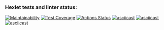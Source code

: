 ### Hexlet tests and linter status:
[![Maintainability](https://api.codeclimate.com/v1/badges/08e63f6c415bc86c1784/maintainability)](https://codeclimate.com/github/DiRouzzz/frontend-project-46/maintainability)
[![Test Coverage](https://api.codeclimate.com/v1/badges/08e63f6c415bc86c1784/test_coverage)](https://codeclimate.com/github/DiRouzzz/frontend-project-46/test_coverage)
[![Actions Status](https://github.com/DiRouzzz/frontend-project-46/actions/workflows/hexlet-check.yml/badge.svg)](https://github.com/DiRouzzz/frontend-project-46/actions)
[![asciicast](https://asciinema.org/a/gVevahWLlL0ioAzbDzvDgNLxx.svg)](https://asciinema.org/a/gVevahWLlL0ioAzbDzvDgNLxx)
[![asciicast](https://asciinema.org/a/xGabviPTi82fdEjt4lAc6Z7Ls.svg)](https://asciinema.org/a/xGabviPTi82fdEjt4lAc6Z7Ls)
[![asciicast](https://asciinema.org/a/SxshhrRBg53ZiuTVA7hERiW3d.svg)](https://asciinema.org/a/SxshhrRBg53ZiuTVA7hERiW3d)